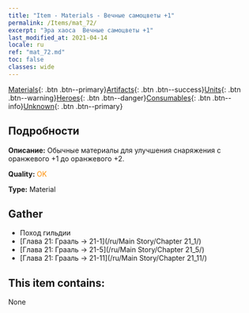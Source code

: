```yaml
---
title: "Item - Materials - Вечные самоцветы +1"
permalink: /Items/mat_72/
excerpt: "Эра хаоса  Вечные самоцветы +1"
last_modified_at: 2021-04-14
locale: ru
ref: "mat_72.md"
toc: false
classes: wide
---
```

 [Materials](/ru/Items/){: .btn .btn--primary}[Artifacts](/ru/Items/Artifacts/){: .btn .btn--success}[Units](/ru/Items/Units/){: .btn .btn--warning}[Heroes](/ru/Items/Heroes/){: .btn .btn--danger}[Consumables](/ru/Items/Consumables/){: .btn .btn--info}[Unknown](/ru/Items/Unknown/){: .btn .btn--primary}

## Подробности
 **Описание:** Обычные материалы для улучшения снаряжения c оранжевого +1 до оранжевого +2.

 **Quality:** <span style="color: #FF8C00">OK</span>

 **Type:** Material

## Gather

*    Поход гильдии 
*    [Глава 21: Грааль -> 21-1](/ru/Main Story/Chapter 21_1/) 
*    [Глава 21: Грааль -> 21-5](/ru/Main Story/Chapter 21_5/) 
*    [Глава 21: Грааль -> 21-11](/ru/Main Story/Chapter 21_11/) 

## This item contains:

  None

